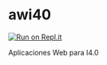 # awi40

[![Run on Repl.it](https://repl.it/badge/github/MariaFernandaReyesLopez/awi40)](https://repl.it/github/MariaFernandaReyesLopez/awi40)

Aplicaciones Web para I4.0
